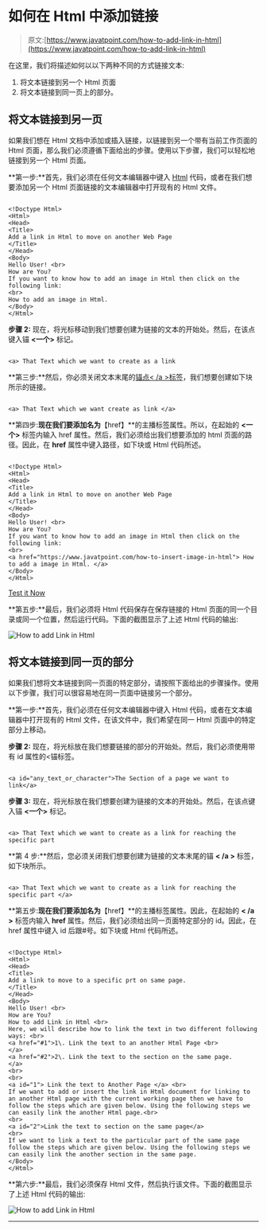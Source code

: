 # 如何在 Html 中添加链接

> 原文:[https://www.javatpoint.com/how-to-add-link-in-html](https://www.javatpoint.com/how-to-add-link-in-html)

在这里，我们将描述如何以以下两种不同的方式链接文本:

1.  将文本链接到另一个 Html 页面
2.  将文本链接到同一页上的部分。

## 将文本链接到另一页

如果我们想在 Html 文档中添加或插入链接，以链接到另一个带有当前工作页面的 Html 页面，那么我们必须遵循下面给出的步骤。使用以下步骤，我们可以轻松地链接到另一个 Html 页面。

**第一步:**首先，我们必须在任何文本编辑器中键入 [Html](https://www.javatpoint.com/html-tutorial) 代码，或者在我们想要添加另一个 Html 页面链接的文本编辑器中打开现有的 Html 文件。

```

<!Doctype Html>
<Html>   
<Head>    
<Title>   
Add a link in Html to move on another Web Page
</Title>
</Head>
<Body> 
Hello User! <br>
How are You?
If you want to know how to add an image in Html then click on the following link:
<br>
How to add an image in Html.    
</Body>
</Html>

```

**步骤 2:** 现在，将光标移动到我们想要创建为链接的文本的开始处。然后，在该点键入锚 **<一个>** 标记。

```

<a> That Text which we want to create as a link 

```

**第三步:**然后，你必须关闭文本末尾的[锚点< /a >标签](https://www.javatpoint.com/html-anchor)，我们想要创建如下块所示的链接。

```

<a> That Text which we want create as link </a>

```

**第四步:**现在我们要添加名为**【href】**的主播标签属性。所以，在起始的 **<一个>** 标签内输入 href 属性。然后，我们必须给出我们想要添加的 html 页面的路径。因此，在 **href** 属性中键入路径，如下块或 Html 代码所述。

```

<!Doctype Html>
<Html>   
<Head>    
<Title>   
Add a link in Html to move on another Web Page
</Title>
</Head>
<Body> 
Hello User! <br>
How are You?
If you want to know how to add an image in Html then click on the following link:
<br>
<a href="https://www.javatpoint.com/how-to-insert-image-in-html"> How to add a image in Html. </a>    
</Body>
</Html>

```

[Test it Now](https://www.javatpoint.com/oprweb/test.jsp?filename=how-to-add-link-in-html1)

**第五步:**最后，我们必须将 Html 代码保存在保存链接的 Html 页面的同一个目录或同一个位置，然后运行代码。下面的截图显示了上述 Html 代码的输出:

![How to add Link in Html](../Images/f56ed41e324defb04daab0a234c24a33.png)

## 将文本链接到同一页的部分

如果我们想将文本链接到同一页面的特定部分，请按照下面给出的步骤操作。使用以下步骤，我们可以很容易地在同一页面中链接另一个部分。

**第一步:**首先，我们必须在任何文本编辑器中键入 Html 代码，或者在文本编辑器中打开现有的 Html 文件，在该文件中，我们希望在同一 Html 页面中的特定部分上移动。

**步骤 2:** 现在，将光标放在我们想要链接的部分的开始处。然后，我们必须使用带有 id 属性的<锚标签。

```

<a id="any_text_or_character">The Section of a page we want to link</a>

```

**步骤 3:** 现在，将光标放在我们想要创建为链接的文本的开始处。然后，在该点键入锚 **<一个>** 标记。

```

<a> That Text which we want to create as a link for reaching the specific part 

```

**第 4 步:**然后，您必须关闭我们想要创建为链接的文本末尾的锚 **< /a >** 标签，如下块所示。

```

<a> That Text which we want to create as a link for reaching the specific part </a>

```

**第五步:**现在我们要添加名为**【href】**的主播标签属性。因此，在起始的 **< /a >** 标签内输入 **href** 属性。然后，我们必须给出同一页面特定部分的 id。因此，在 href 属性中键入 id 后跟#号。如下块或 Html 代码所述。

```

<!Doctype Html>
<Html>   
<Head>    
<Title>   
Add a link to move to a specific prt on same page. 
</Title>
</Head>
<Body> 
Hello User! <br>
How are You?
How to add Link in Html <br>
Here, we will describe how to link the text in two different following ways: <br> 
<a href="#1">1\. Link the text to an another Html Page <br>
</a>
<a href="#2">2\. Link the text to the section on the same page.
</a>
<br>
<br>
<a id="1"> Link the text to Another Page </a> <br>
If we want to add or insert the link in Html document for linking to an another Html page with the current working page then we have to follow the steps which are given below. Using the following steps we can easily link the another Html page.<br>
<br>
<a id="2">Link the text to section on the same page</a>
<br>
If we want to link a text to the particular part of the same page follow the steps which are given below. Using the following steps we can easily link the another section in the same page.
</Body>
</Html>

```

**第六步:**最后，我们必须保存 Html 文件，然后执行该文件。下面的截图显示了上述 Html 代码的输出:

![How to add Link in Html](../Images/56e1350a9765cbaff6dfffdabeca5d94.png)

* * *